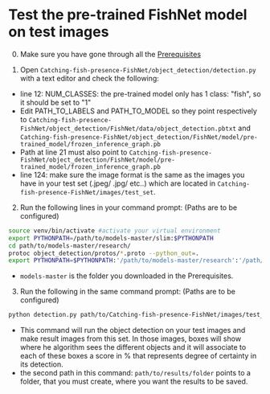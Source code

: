 # Test the pre-trained FishNet model on test images

0. Make sure you have gone through all the <a href='doc/Prerequisites.md'>Prerequisites</a><br>

1. Open `Catching-fish-presence-FishNet/object_detection/detection.py` with a text editor and check the following:
- line 12: NUM_CLASSES: the pre-trained model only has 1 class: "fish", so it should be set to "1"
- Edit PATH_TO_LABELS and PATH_TO_MODEL so they point respectively to `Catching-fish-presence-FishNet/object_detection/FishNet/data/object_detection.pbtxt` and `Catching-fish-presence-FishNet/object_detection/FishNet/model/pre-trained_model/frozen_inference_graph.pb`
- Path at line 21 must also point to `Catching-fish-presence-FishNet/object_detection/FishNet/model/pre-trained_model/frozen_inference_graph.pb`
- line 124: make sure the image format is the same as the images you have in your test set (.jpeg/ .jpg/ etc..) which are located in `Catching-fish-presence-FishNet/images/test_set`.




2. Run the following lines in your command prompt: (Paths are to be configured)
````bash
source venv/bin/activate #activate your virtual environment
export PYTHONPATH=/path/to/models-master/slim:$PYTHONPATH
cd path/to/models-master/research/
protoc object_detection/protos/*.proto --python_out=.
export PYTHONPATH=$PYTHONPATH:'/path/to/models-master/research':'/path/to/models-master/research/slim'
````
- `models-master` is the folder you downloaded in the Prerequisites.


3. Run the following in the same command prompt: (Paths are to be configured)
````bash
python detection.py path/to/Catching-fish-presence-FishNet/images/test_set path/to/results/folder path/to/Catching-fish-presence-FishNet/object_detection/data/class_list.txt
````
- This command will run the object detection on your test images and make result images from this set. In those images, boxes will show where he algorithm sees the different objects and it will associate to each of these boxes a score in % that represents degree of certainty in its detection.
- the second path in this command: `path/to/results/folder` points to a folder, that you must create, where you want the results to be saved.
